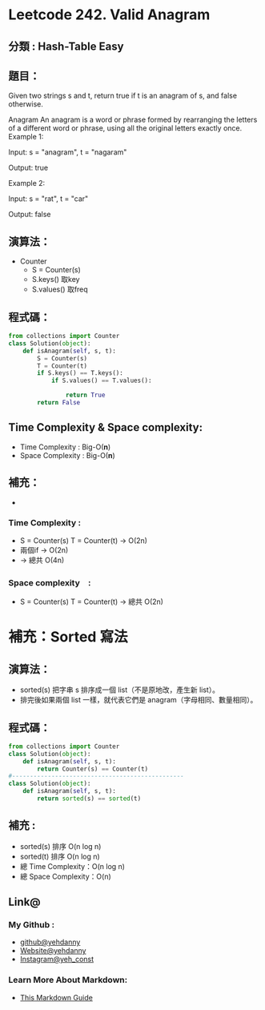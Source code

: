 # Leetcode  242. Valid Anagram

## 分類 : Hash-Table Easy

## 題目：
Given two strings s and t, return true if t is an anagram of s, and false otherwise.

Anagram
An anagram is a word or phrase formed by rearranging the letters of a different word or phrase, using all the original letters exactly once.
Example 1:

Input: s = "anagram", t = "nagaram"

Output: true

Example 2:

Input: s = "rat", t = "car"

Output: false

## 演算法：
- Counter
  - S = Counter(s)
  - S.keys() 取key
  - S.values() 取freq

## 程式碼：
```python
from collections import Counter
class Solution(object):
    def isAnagram(self, s, t):
        S = Counter(s)
        T = Counter(t)
        if S.keys() == T.keys():
            if S.values() == T.values():

                return True
        return False
```
## Time Complexity & Space complexity:
- Time Complexity   :   Big-O(__n__)
- Space Complexity   :  Big-O(__n__)

## 補充：
- 
### Time Complexity :
- S = Counter(s) T = Counter(t) → O(2n)
- 兩個if → O(2n)
- → 總共 O(4n)
### Space complexity　:
- S = Counter(s) T = Counter(t) → 總共 O(2n)


# 補充：Sorted 寫法

## 演算法：
- sorted(s) 把字串 s 排序成一個 list（不是原地改，產生新 list）。
- 排完後如果兩個 list 一樣，就代表它們是 anagram（字母相同、數量相同）。
## 程式碼：
```python
from collections import Counter
class Solution(object):
    def isAnagram(self, s, t):
        return Counter(s) == Counter(t)
#------------------------------------------------
class Solution(object):
    def isAnagram(self, s, t):
        return sorted(s) == sorted(t)
```
## 補充 :
- sorted(s) 排序	O(n log n)
- sorted(t) 排序	O(n log n)
- 總 Time Complexity：O(n log n)
- 總 Space Complexity：O(n)


## Link@
### My Github : 
- [github@yehdanny](https://github.com/yehdanny)
- [Website@yehdanny](https://yehdanny.github.io/mypage/html/index.html)
- [Instagram@yeh_const](https://www.instagram.com/yeh_const?igsh=MTVlNTl2eGVkeWI2MA%3D%3D&utm_source=qr)
### Learn More About Markdown:
- [This Markdown Guide](https://www.markdownguide.org/)
